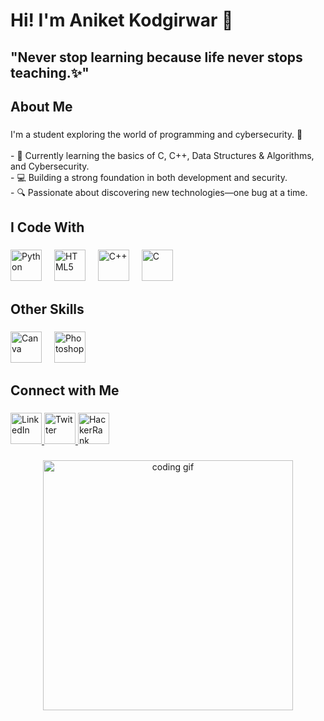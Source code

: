 <h1 align="left">Hi! I'm Aniket Kodgirwar 👋</h1>

###

<h2 align="left">"Never stop learning because life never stops teaching.✨"</h2>

###

<h2 align="left">About Me</h2>

###

<p align="left">
  I'm a student exploring the world of programming and cybersecurity. 🚀<br><br>
  - 🌱 Currently learning the basics of C, C++, Data Structures & Algorithms, and Cybersecurity.<br>
  - 💻 Building a strong foundation in both development and security.<br>
  - 🔍 Passionate about discovering new technologies—one bug at a time.
</p>

###

<h2 align="left">I Code With</h2>

###

<div align="left">
  <img src="https://img.icons8.com/?size=100&id=13441&format=png&color=000000" height="50" width="50" alt="Python" />
  <img width="12" />
  <img src="https://img.icons8.com/?size=100&id=20909&format=png&color=000000" height="50" width="50" alt="HTML5" />
  <img width="12" />
  <img src="https://img.icons8.com/?size=100&id=40669&format=png&color=000000" height="50" width="50" alt="C++" />
  <img width="12" />
  <img src="https://img.icons8.com/?size=100&id=40670&format=png&color=000000" height="50" width="50" alt="C" />
</div>

###

<h2 align="left">Other Skills</h2>

###

<div align="left">
  <img src="https://img.icons8.com/?size=100&id=iWw83PVcBpLw&format=png&color=000000" height="50" width="50" alt="Canva" />
  <img width="12" />
  <img src="https://img.icons8.com/?size=100&id=13677&format=png&color=000000" height="50" width="50" alt="Photoshop" />
  <img width="12" />
</div>

###

<h2 align="left">Connect with Me</h2>

###

<div align="left">
  <a href="https://www.linkedin.com/in/aniket-kodgirwar/" target="_blank">
    <img src="https://img.icons8.com/?size=100&id=13930&format=png&color=000000" height="50" width="50" alt="LinkedIn" />
  </a>
  <a href="https://x.com/AniketKodgirwar" target="_blank">
    <img src="https://img.icons8.com/?size=100&id=phOKFKYpe00C&format=png&color=000000" height="50" width="50" alt="Twitter" />
  </a>
  <a href="https://www.hackerrank.com/profile/aniket_kodgirwa1" target="_blank">
    <img src="https://raw.githubusercontent.com/maurodesouza/profile-readme-generator/master/src/assets/icons/social/hackerrank/default.svg" height="50" width="50" alt="HackerRank" />
  </a>
</div>

###

<div align="center">
  <img height="400" src="https://media3.giphy.com/media/v1.Y2lkPTc5MGI3NjExMjI1Ymh6cHNzNWxyOWdhOTEzazhndWtudGdnMGV2cmRncTcyaDFkeSZlcD12MV9pbnRlcm5hbF9naWZfYnlfaWQmY3Q9Zw/l8G8sdTRURRBANPpPR/giphy.gif" alt="coding gif" />
</div>
